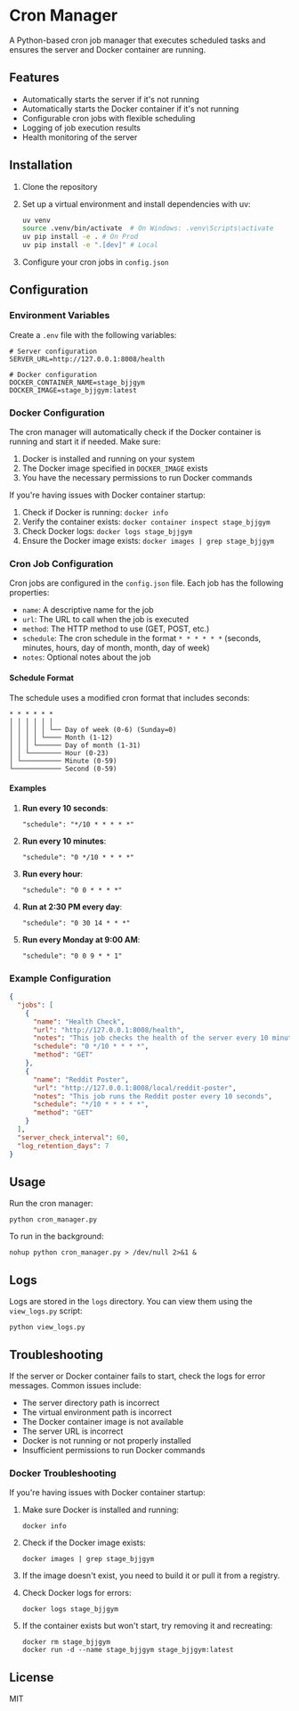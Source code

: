 # Cron Manager

A Python-based cron job manager that executes scheduled tasks and ensures the server and Docker container are running.

## Features

- Automatically starts the server if it's not running
- Automatically starts the Docker container if it's not running
- Configurable cron jobs with flexible scheduling
- Logging of job execution results
- Health monitoring of the server

## Installation

1. Clone the repository
2. Set up a virtual environment and install dependencies with uv:

   ```bash
   uv venv
   source .venv/bin/activate  # On Windows: .venv\Scripts\activate
   uv pip install -e . # On Prod
   uv pip install -e ".[dev]" # Local

   ```

3. Configure your cron jobs in `config.json`

## Configuration

### Environment Variables

Create a `.env` file with the following variables:

```
# Server configuration
SERVER_URL=http://127.0.0.1:8008/health

# Docker configuration
DOCKER_CONTAINER_NAME=stage_bjjgym
DOCKER_IMAGE=stage_bjjgym:latest
```

### Docker Configuration

The cron manager will automatically check if the Docker container is running and start it if needed. Make sure:

1. Docker is installed and running on your system
2. The Docker image specified in `DOCKER_IMAGE` exists
3. You have the necessary permissions to run Docker commands

If you're having issues with Docker container startup:

1. Check if Docker is running: `docker info`
2. Verify the container exists: `docker container inspect stage_bjjgym`
3. Check Docker logs: `docker logs stage_bjjgym`
4. Ensure the Docker image exists: `docker images | grep stage_bjjgym`

### Cron Job Configuration

Cron jobs are configured in the `config.json` file. Each job has the following properties:

- `name`: A descriptive name for the job
- `url`: The URL to call when the job is executed
- `method`: The HTTP method to use (GET, POST, etc.)
- `schedule`: The cron schedule in the format `* * * * * *` (seconds, minutes, hours, day of month, month, day of week)
- `notes`: Optional notes about the job

#### Schedule Format

The schedule uses a modified cron format that includes seconds:

```
* * * * * *
│ │ │ │ │ │
│ │ │ │ │ └── Day of week (0-6) (Sunday=0)
│ │ │ │ └──── Month (1-12)
│ │ │ └────── Day of month (1-31)
│ │ └──────── Hour (0-23)
│ └────────── Minute (0-59)
└──────────── Second (0-59)
```

#### Examples

1. **Run every 10 seconds**:

   ```
   "schedule": "*/10 * * * * *"
   ```

2. **Run every 10 minutes**:

   ```
   "schedule": "0 */10 * * * *"
   ```

3. **Run every hour**:

   ```
   "schedule": "0 0 * * * *"
   ```

4. **Run at 2:30 PM every day**:

   ```
   "schedule": "0 30 14 * * *"
   ```

5. **Run every Monday at 9:00 AM**:
   ```
   "schedule": "0 0 9 * * 1"
   ```

### Example Configuration

```json
{
  "jobs": [
    {
      "name": "Health Check",
      "url": "http://127.0.0.1:8008/health",
      "notes": "This job checks the health of the server every 10 minutes",
      "schedule": "0 */10 * * * *",
      "method": "GET"
    },
    {
      "name": "Reddit Poster",
      "url": "http://127.0.0.1:8008/local/reddit-poster",
      "notes": "This job runs the Reddit poster every 10 seconds",
      "schedule": "*/10 * * * * *",
      "method": "GET"
    }
  ],
  "server_check_interval": 60,
  "log_retention_days": 7
}
```

## Usage

Run the cron manager:

```
python cron_manager.py
```

To run in the background:

```
nohup python cron_manager.py > /dev/null 2>&1 &
```

## Logs

Logs are stored in the `logs` directory. You can view them using the `view_logs.py` script:

```
python view_logs.py
```

## Troubleshooting

If the server or Docker container fails to start, check the logs for error messages. Common issues include:

- The server directory path is incorrect
- The virtual environment path is incorrect
- The Docker container image is not available
- The server URL is incorrect
- Docker is not running or not properly installed
- Insufficient permissions to run Docker commands

### Docker Troubleshooting

If you're having issues with Docker container startup:

1. Make sure Docker is installed and running:

   ```
   docker info
   ```

2. Check if the Docker image exists:

   ```
   docker images | grep stage_bjjgym
   ```

3. If the image doesn't exist, you need to build it or pull it from a registry.

4. Check Docker logs for errors:

   ```
   docker logs stage_bjjgym
   ```

5. If the container exists but won't start, try removing it and recreating:
   ```
   docker rm stage_bjjgym
   docker run -d --name stage_bjjgym stage_bjjgym:latest
   ```

## License

MIT
